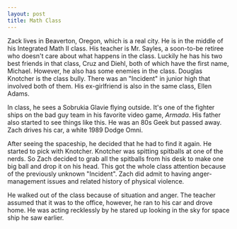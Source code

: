 ```yaml
---
layout: post
title: Math Class
---
```


Zack lives in Beaverton, Oregon, which is a real city. He is in the middle of his Integrated Math II class. His teacher is Mr. Sayles, a soon-to-be retiree who doesn't care about what happens in the class. Luckily he has his two best friends in that class, Cruz and Diehl, both of which have the first name, Michael. However, he also has some enemies in the class. Douglas Knotcher is the class bully. There was an "Incident" in junior high that involved both of them. His ex-girlfriend is also in the same class, Ellen Adams.

In class, he sees a Sobrukia Glavie flying outside. It's one of the fighter ships on the bad guy team in his favorite video game, *Armada*. His father also started to see things like this. He was an 80s Geek but passed away. Zach drives his car, a white 1989 Dodge Omni.

After seeing the spaceship, he decided that he had to find it again. He started to pick with Knotcher. Knotcher was spitting spitballs at one of the nerds. So Zach decided to grab all the spitballs from his desk to make one big ball and drop it on his head. This got the whole class attention because of the previously unknown "Incident". Zach did admit to having anger-management issues and related history of physical violence.

He walked out of the class because of situation and anger. The teacher assumed that it was to the office, however, he ran to his car and drove home. He was acting recklessly by he stared up looking in the sky for space ship he saw earlier.